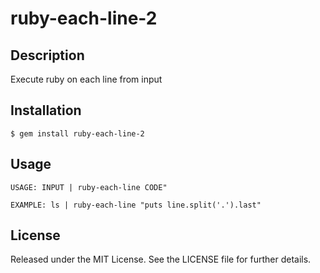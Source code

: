 # ruby-each-line-2

## Description

Execute ruby on each line from input

## Installation

```
$ gem install ruby-each-line-2
```

## Usage

```
USAGE: INPUT | ruby-each-line CODE"
```

```
EXAMPLE: ls | ruby-each-line "puts line.split('.').last"
```

## License

Released under the MIT License. See the LICENSE file for further details.
